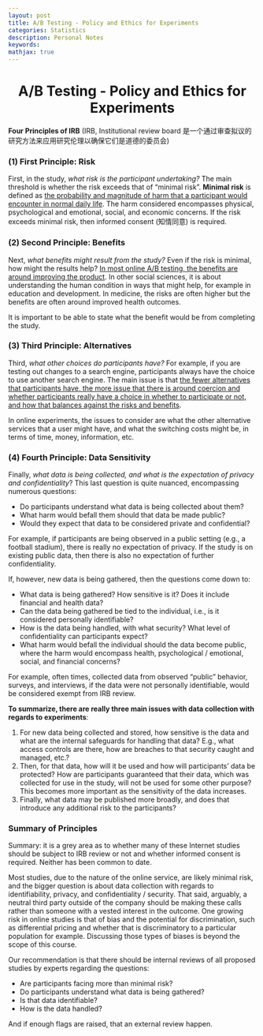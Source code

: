 ```yaml
---
layout: post
title: A/B Testing - Policy and Ethics for Experiments
categories: Statistics
description: Personal Notes
keywords:
mathjax: true
---
```



<center>

# A/B Testing - Policy and Ethics for Experiments
</center>


**Four Principles of IRB** (IRB, Institutional review board 是一个通过审查拟议的研究方法来应用研究伦理以确保它们是道德的委员会)

### (1) First Principle: Risk
First, in the study, *what risk is the participant undertaking?* The main threshold is whether the risk exceeds that of “minimal risk”. **Minimal risk** is defined as <u>the probability and magnitude of harm that a participant would encounter in normal daily life</u>. The harm considered encompasses physical, psychological and emotional, social, and economic concerns. If the risk exceeds minimal risk, then informed consent (知情同意) is required.

### (2) Second Principle: Benefits
Next, *what benefits might result from the study?* Even if the risk is minimal, how might the results help? <u>In most online A/B testing, the benefits are around improving the product</u>. In other social sciences, it is about understanding the human condition in ways that might help, for example in education and development. In medicine, the risks are often higher but the benefits are often around improved health outcomes.

It is important to be able to state what the benefit would be from completing the study.

### (3) Third Principle: Alternatives
Third, *what other choices do participants have?* For example, if you are testing out changes to a search engine, participants always have the choice to use another search engine. The main issue is that <u>the fewer alternatives that participants have, the more issue that there is around coercion and whether participants really have a choice in whether to participate or not, and how that balances against the risks and benefits</u>.

In online experiments, the issues to consider are what the other alternative services that a user might have, and what the switching costs might be, in terms of time, money, information, etc.

### (4) Fourth Principle: Data Sensitivity
Finally, *what data is being collected, and what is the expectation of privacy and confidentiality*? This last question is quite nuanced, encompassing numerous questions:
- Do participants understand what data is being collected about them?
- What harm would befall them should that data be made public?
- Would they expect that data to be considered private and confidential?

For example, if participants are being observed in a public setting (e.g., a football stadium), there is really no expectation of privacy. If the study is on existing public data, then there is also no expectation of further confidentiality.

If, however, new data is being gathered, then the questions come down to:
- What data is being gathered? How sensitive is it? Does it include financial and health data?
- Can the data being gathered be tied to the individual, i.e., is it considered personally identifiable?
- How is the data being handled, with what security? What level of confidentiality can participants expect?
- What harm would befall the individual should the data become public, where the harm would encompass health, psychological / emotional, social, and financial concerns?

For example, often times, collected data from observed “public” behavior, surveys, and interviews, if the data were not personally identifiable, would be considered exempt from IRB review.

**To summarize, there are really three main issues with data collection with regards to experiments**:
1. For new data being collected and stored, how sensitive is the data and what are the internal safeguards for handling that data? E.g., what access controls are there, how are breaches to that security caught and managed, etc.?
2. Then, for that data, how will it be used and how will participants’ data be protected? How are participants guaranteed that their data, which was collected for use in the study, will not be used for some other purpose? This becomes more important as the sensitivity of the data increases.
3. Finally, what data may be published more broadly, and does that introduce any additional risk to the participants?

### Summary of Principles
Summary: it is a grey area as to whether many of these Internet studies should be subject to IRB review or not and whether informed consent is required. Neither has been common to date.

Most studies, due to the nature of the online service, are likely minimal risk, and the bigger question is about data collection with regards to identifiability, privacy, and confidentiality / security. That said, arguably, a neutral third party outside of the company should be making these calls rather than someone with a vested interest in the outcome. One growing risk in online studies is that of bias and the potential for discrimination, such as differential pricing and whether that is discriminatory to a particular population for example. Discussing those types of biases is beyond the scope of this course.

Our recommendation is that there should be internal reviews of all proposed studies by experts regarding the questions:
- Are participants facing more than minimal risk?
- Do participants understand what data is being gathered?
- Is that data identifiable?
- How is the data handled?

And if enough flags are raised, that an external review happen.




